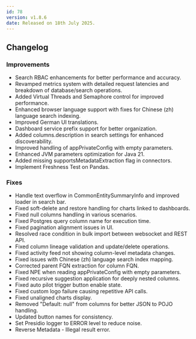 ```yaml
---
id: 78
version: v1.8.6
date: Released on 18th July 2025.
---
```


## Changelog

### Improvements

- Search RBAC enhancements for better performance and accuracy.
- Revamped metrics system with detailed request latencies and breakdown of database/search operations.
- Added Virtual Threads and Semaphore control for improved performance.
- Enhanced browser language support with fixes for Chinese (zh) language search indexing.
- Improved German UI translations.
- Dashboard service prefix support for better organization.
- Added columns.description in search settings for enhanced discoverability.
- Improved handling of appPrivateConfig with empty parameters.
- Enhanced JVM parameters optimization for Java 21.
- Added missing supportsMetadataExtraction flag in connectors.
- Implement Freshness Test on Pandas.

### Fixes

- Handle text overflow in CommonEntitySummaryInfo and improved loader in search bar.
- Fixed soft-delete and restore handling for charts linked to dashboards.
- Fixed null columns handling in various scenarios.
- Fixed Postgres query column name for execution time.
- Fixed pagination alignment issues in UI.
- Resolved race condition in bulk import between websocket and REST API.
- Fixed column lineage validation and update/delete operations.
- Fixed activity feed not showing column-level metadata changes.
- Fixed issues with Chinese (zh) language search index mapping.
- Corrected parent FQN extraction for column FQN.
- Fixed NPE when reading appPrivateConfig with empty parameters.
- Fixed recursive suggestion application for deeply nested columns.
- Fixed auto pilot trigger button enable state.
- Fixed custom logo failure causing repetitive API calls.
- Fixed unaligned charts display.
- Removed "Default: null" from columns for better JSON to POJO handling.
- Updated button names for consistency.
- Set Presidio logger to ERROR level to reduce noise.
- Reverse Metadata - Illegal result error.

